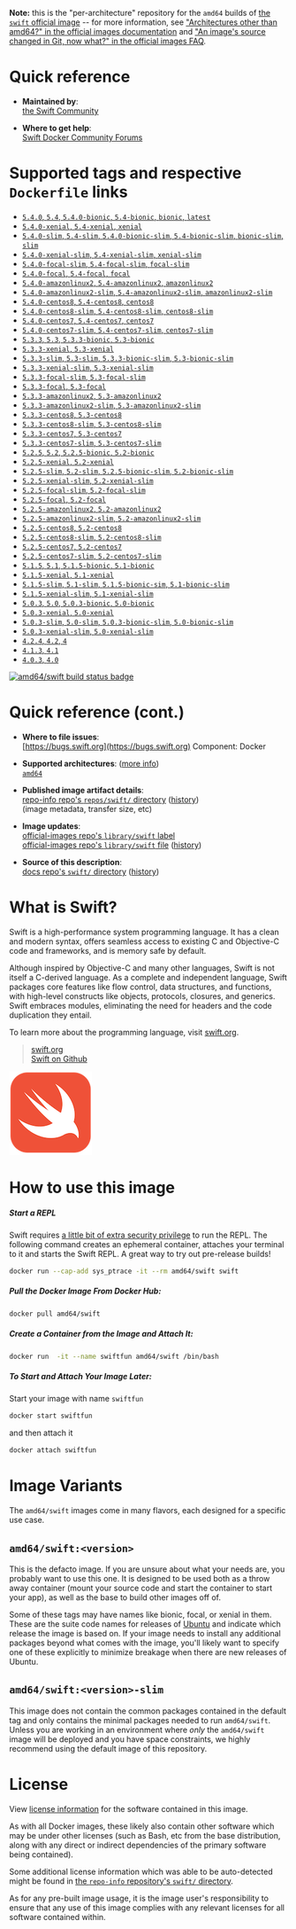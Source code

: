 <!--

********************************************************************************

WARNING:

    DO NOT EDIT "swift/README.md"

    IT IS AUTO-GENERATED

    (from the other files in "swift/" combined with a set of templates)

********************************************************************************

-->

**Note:** this is the "per-architecture" repository for the `amd64` builds of [the `swift` official image](https://hub.docker.com/_/swift) -- for more information, see ["Architectures other than amd64?" in the official images documentation](https://github.com/docker-library/official-images#architectures-other-than-amd64) and ["An image's source changed in Git, now what?" in the official images FAQ](https://github.com/docker-library/faq#an-images-source-changed-in-git-now-what).

# Quick reference

-	**Maintained by**:  
	[the Swift Community](https://github.com/apple/swift-docker)

-	**Where to get help**:  
	[Swift Docker Community Forums](https://forums.swift.org/c/server/docker)

# Supported tags and respective `Dockerfile` links

-	[`5.4.0`, `5.4`, `5.4.0-bionic`, `5.4-bionic`, `bionic`, `latest`](https://github.com/apple/swift-docker/blob/c4907f3fb5801edd077ca021dc360770fa6cb683/5.4/ubuntu/18.04/Dockerfile)
-	[`5.4.0-xenial`, `5.4-xenial`, `xenial`](https://github.com/apple/swift-docker/blob/c4907f3fb5801edd077ca021dc360770fa6cb683/5.4/ubuntu/16.04/Dockerfile)
-	[`5.4.0-slim`, `5.4-slim`, `5.4.0-bionic-slim`, `5.4-bionic-slim`, `bionic-slim`, `slim`](https://github.com/apple/swift-docker/blob/c4907f3fb5801edd077ca021dc360770fa6cb683/5.4/ubuntu/18.04/slim/Dockerfile)
-	[`5.4.0-xenial-slim`, `5.4-xenial-slim`, `xenial-slim`](https://github.com/apple/swift-docker/blob/c4907f3fb5801edd077ca021dc360770fa6cb683/5.4/ubuntu/16.04/slim/Dockerfile)
-	[`5.4.0-focal-slim`, `5.4-focal-slim`, `focal-slim`](https://github.com/apple/swift-docker/blob/c4907f3fb5801edd077ca021dc360770fa6cb683/5.4/ubuntu/20.04/slim/Dockerfile)
-	[`5.4.0-focal`, `5.4-focal`, `focal`](https://github.com/apple/swift-docker/blob/c4907f3fb5801edd077ca021dc360770fa6cb683/5.4/ubuntu/20.04/Dockerfile)
-	[`5.4.0-amazonlinux2`, `5.4-amazonlinux2`, `amazonlinux2`](https://github.com/apple/swift-docker/blob/c4907f3fb5801edd077ca021dc360770fa6cb683/5.4/amazonlinux/2/Dockerfile)
-	[`5.4.0-amazonlinux2-slim`, `5.4-amazonlinux2-slim`, `amazonlinux2-slim`](https://github.com/apple/swift-docker/blob/c4907f3fb5801edd077ca021dc360770fa6cb683/5.4/amazonlinux/2/slim/Dockerfile)
-	[`5.4.0-centos8`, `5.4-centos8`, `centos8`](https://github.com/apple/swift-docker/blob/c4907f3fb5801edd077ca021dc360770fa6cb683/5.4/centos/8/Dockerfile)
-	[`5.4.0-centos8-slim`, `5.4-centos8-slim`, `centos8-slim`](https://github.com/apple/swift-docker/blob/c4907f3fb5801edd077ca021dc360770fa6cb683/5.4/centos/8/slim/Dockerfile)
-	[`5.4.0-centos7`, `5.4-centos7`, `centos7`](https://github.com/apple/swift-docker/blob/c4907f3fb5801edd077ca021dc360770fa6cb683/5.4/centos/7/Dockerfile)
-	[`5.4.0-centos7-slim`, `5.4-centos7-slim`, `centos7-slim`](https://github.com/apple/swift-docker/blob/c4907f3fb5801edd077ca021dc360770fa6cb683/5.4/centos/7/slim/Dockerfile)
-	[`5.3.3`, `5.3`, `5.3.3-bionic`, `5.3-bionic`](https://github.com/apple/swift-docker/blob/78fb43bb44c727704436dd05bd4cc586c1e11aca/5.3/ubuntu/18.04/Dockerfile)
-	[`5.3.3-xenial`, `5.3-xenial`](https://github.com/apple/swift-docker/blob/78fb43bb44c727704436dd05bd4cc586c1e11aca/5.3/ubuntu/16.04/Dockerfile)
-	[`5.3.3-slim`, `5.3-slim`, `5.3.3-bionic-slim`, `5.3-bionic-slim`](https://github.com/apple/swift-docker/blob/78fb43bb44c727704436dd05bd4cc586c1e11aca/5.3/ubuntu/18.04/slim/Dockerfile)
-	[`5.3.3-xenial-slim`, `5.3-xenial-slim`](https://github.com/apple/swift-docker/blob/78fb43bb44c727704436dd05bd4cc586c1e11aca/5.3/ubuntu/16.04/slim/Dockerfile)
-	[`5.3.3-focal-slim`, `5.3-focal-slim`](https://github.com/apple/swift-docker/blob/78fb43bb44c727704436dd05bd4cc586c1e11aca/5.3/ubuntu/20.04/slim/Dockerfile)
-	[`5.3.3-focal`, `5.3-focal`](https://github.com/apple/swift-docker/blob/78fb43bb44c727704436dd05bd4cc586c1e11aca/5.3/ubuntu/20.04/Dockerfile)
-	[`5.3.3-amazonlinux2`, `5.3-amazonlinux2`](https://github.com/apple/swift-docker/blob/78fb43bb44c727704436dd05bd4cc586c1e11aca/5.3/amazonlinux/2/Dockerfile)
-	[`5.3.3-amazonlinux2-slim`, `5.3-amazonlinux2-slim`](https://github.com/apple/swift-docker/blob/78fb43bb44c727704436dd05bd4cc586c1e11aca/5.3/amazonlinux/2/slim/Dockerfile)
-	[`5.3.3-centos8`, `5.3-centos8`](https://github.com/apple/swift-docker/blob/78fb43bb44c727704436dd05bd4cc586c1e11aca/5.3/centos/8/Dockerfile)
-	[`5.3.3-centos8-slim`, `5.3-centos8-slim`](https://github.com/apple/swift-docker/blob/78fb43bb44c727704436dd05bd4cc586c1e11aca/5.3/centos/8/slim/Dockerfile)
-	[`5.3.3-centos7`, `5.3-centos7`](https://github.com/apple/swift-docker/blob/78fb43bb44c727704436dd05bd4cc586c1e11aca/5.3/centos/7/Dockerfile)
-	[`5.3.3-centos7-slim`, `5.3-centos7-slim`](https://github.com/apple/swift-docker/blob/78fb43bb44c727704436dd05bd4cc586c1e11aca/5.3/centos/7/slim/Dockerfile)
-	[`5.2.5`, `5.2`, `5.2.5-bionic`, `5.2-bionic`](https://github.com/apple/swift-docker/blob/d58282b54afb6192de97d9cad973d2d2cc928dd5/5.2/ubuntu/18.04/Dockerfile)
-	[`5.2.5-xenial`, `5.2-xenial`](https://github.com/apple/swift-docker/blob/d58282b54afb6192de97d9cad973d2d2cc928dd5/5.2/ubuntu/16.04/Dockerfile)
-	[`5.2.5-slim`, `5.2-slim`, `5.2.5-bionic-slim`, `5.2-bionic-slim`](https://github.com/apple/swift-docker/blob/d58282b54afb6192de97d9cad973d2d2cc928dd5/5.2/ubuntu/18.04/slim/Dockerfile)
-	[`5.2.5-xenial-slim`, `5.2-xenial-slim`](https://github.com/apple/swift-docker/blob/d58282b54afb6192de97d9cad973d2d2cc928dd5/5.2/ubuntu/16.04/slim/Dockerfile)
-	[`5.2.5-focal-slim`, `5.2-focal-slim`](https://github.com/apple/swift-docker/blob/d58282b54afb6192de97d9cad973d2d2cc928dd5/5.2/ubuntu/20.04/slim/Dockerfile)
-	[`5.2.5-focal`, `5.2-focal`](https://github.com/apple/swift-docker/blob/d58282b54afb6192de97d9cad973d2d2cc928dd5/5.2/ubuntu/20.04/Dockerfile)
-	[`5.2.5-amazonlinux2`, `5.2-amazonlinux2`](https://github.com/apple/swift-docker/blob/d58282b54afb6192de97d9cad973d2d2cc928dd5/5.2/amazonlinux/2/Dockerfile)
-	[`5.2.5-amazonlinux2-slim`, `5.2-amazonlinux2-slim`](https://github.com/apple/swift-docker/blob/d58282b54afb6192de97d9cad973d2d2cc928dd5/5.2/amazonlinux/2/slim/Dockerfile)
-	[`5.2.5-centos8`, `5.2-centos8`](https://github.com/apple/swift-docker/blob/c0daa8c7a96e310e20c4b02bbfaf600f2d92eda9/5.2/centos/8/Dockerfile)
-	[`5.2.5-centos8-slim`, `5.2-centos8-slim`](https://github.com/apple/swift-docker/blob/c0daa8c7a96e310e20c4b02bbfaf600f2d92eda9/5.2/centos/8/slim/Dockerfile)
-	[`5.2.5-centos7`, `5.2-centos7`](https://github.com/apple/swift-docker/blob/d58282b54afb6192de97d9cad973d2d2cc928dd5/5.2/centos/7/Dockerfile)
-	[`5.2.5-centos7-slim`, `5.2-centos7-slim`](https://github.com/apple/swift-docker/blob/d58282b54afb6192de97d9cad973d2d2cc928dd5/5.2/centos/7/slim/Dockerfile)
-	[`5.1.5`, `5.1`, `5.1.5-bionic`, `5.1-bionic`](https://github.com/apple/swift-docker/blob/05538e13a3015675d83e2553cdce5d1d67e17235/5.1/ubuntu/18.04/Dockerfile)
-	[`5.1.5-xenial`, `5.1-xenial`](https://github.com/apple/swift-docker/blob/05538e13a3015675d83e2553cdce5d1d67e17235/5.1/ubuntu/16.04/Dockerfile)
-	[`5.1.5-slim`, `5.1-slim`, `5.1.5-bionic-sim`, `5.1-bionic-slim`](https://github.com/apple/swift-docker/blob/05538e13a3015675d83e2553cdce5d1d67e17235/5.1/ubuntu/18.04/slim/Dockerfile)
-	[`5.1.5-xenial-slim`, `5.1-xenial-slim`](https://github.com/apple/swift-docker/blob/05538e13a3015675d83e2553cdce5d1d67e17235/5.1/ubuntu/16.04/slim/Dockerfile)
-	[`5.0.3`, `5.0`, `5.0.3-bionic`, `5.0-bionic`](https://github.com/apple/swift-docker/blob/78d0a2dde09af579d06e2114a101fd90b01fbfb0/5.0/ubuntu/18.04/Dockerfile)
-	[`5.0.3-xenial`, `5.0-xenial`](https://github.com/apple/swift-docker/blob/78d0a2dde09af579d06e2114a101fd90b01fbfb0/5.0/ubuntu/16.04/Dockerfile)
-	[`5.0.3-slim`, `5.0-slim`, `5.0.3-bionic-slim`, `5.0-bionic-slim`](https://github.com/apple/swift-docker/blob/78d0a2dde09af579d06e2114a101fd90b01fbfb0/5.0/ubuntu/18.04/slim/Dockerfile)
-	[`5.0.3-xenial-slim`, `5.0-xenial-slim`](https://github.com/apple/swift-docker/blob/78d0a2dde09af579d06e2114a101fd90b01fbfb0/5.0/ubuntu/16.04/slim/Dockerfile)
-	[`4.2.4`, `4.2`, `4`](https://github.com/apple/swift-docker/blob/f0a61df2dd9a14dd6988e6017ae58cc63df37f41/4.2/ubuntu/16.04/Dockerfile)
-	[`4.1.3`, `4.1`](https://github.com/apple/swift-docker/blob/34aa283f9b3473ab22b2282f71773781b121af19/4.1/Dockerfile)
-	[`4.0.3`, `4.0`](https://github.com/apple/swift-docker/blob/34aa283f9b3473ab22b2282f71773781b121af19/4.0/Dockerfile)

[![amd64/swift build status badge](https://img.shields.io/jenkins/s/https/doi-janky.infosiftr.net/job/multiarch/job/amd64/job/swift.svg?label=amd64/swift%20%20build%20job)](https://doi-janky.infosiftr.net/job/multiarch/job/amd64/job/swift/)

# Quick reference (cont.)

-	**Where to file issues**:  
	[https://bugs.swift.org](https://bugs.swift.org) Component: Docker

-	**Supported architectures**: ([more info](https://github.com/docker-library/official-images#architectures-other-than-amd64))  
	[`amd64`](https://hub.docker.com/r/amd64/swift/)

-	**Published image artifact details**:  
	[repo-info repo's `repos/swift/` directory](https://github.com/docker-library/repo-info/blob/master/repos/swift) ([history](https://github.com/docker-library/repo-info/commits/master/repos/swift))  
	(image metadata, transfer size, etc)

-	**Image updates**:  
	[official-images repo's `library/swift` label](https://github.com/docker-library/official-images/issues?q=label%3Alibrary%2Fswift)  
	[official-images repo's `library/swift` file](https://github.com/docker-library/official-images/blob/master/library/swift) ([history](https://github.com/docker-library/official-images/commits/master/library/swift))

-	**Source of this description**:  
	[docs repo's `swift/` directory](https://github.com/docker-library/docs/tree/master/swift) ([history](https://github.com/docker-library/docs/commits/master/swift))

# What is Swift?

Swift is a high-performance system programming language. It has a clean and modern syntax, offers seamless access to existing C and Objective-C code and frameworks, and is memory safe by default.

Although inspired by Objective-C and many other languages, Swift is not itself a C-derived language. As a complete and independent language, Swift packages core features like flow control, data structures, and functions, with high-level constructs like objects, protocols, closures, and generics. Swift embraces modules, eliminating the need for headers and the code duplication they entail.

To learn more about the programming language, visit [swift.org](https://swift.org).

> [swift.org](https://swift.org/about/)  
> [Swift on Github](https://github.com/apple/swift)

![logo](https://raw.githubusercontent.com/docker-library/docs/0e2d9afd4e84369a43b810a5cfb5a131cfaac779/swift/logo.png)

# How to use this image

##### Start a REPL

Swift requires [a little bit of extra security privilege](https://github.com/apple/swift-docker/issues/9#issuecomment-272527182) to run the REPL. The following command creates an ephemeral container, attaches your terminal to it and starts the Swift REPL. A great way to try out pre-release builds!

```bash
docker run --cap-add sys_ptrace -it --rm amd64/swift swift
```

##### Pull the Docker Image From Docker Hub:

```bash
docker pull amd64/swift
```

##### Create a Container from the Image and Attach It:

```bash
docker run  -it --name swiftfun amd64/swift /bin/bash
```

##### To Start and Attach Your Image Later:

Start your image with name `swiftfun`

```bash
docker start swiftfun
```

and then attach it

```bash
docker attach swiftfun
```

# Image Variants

The `amd64/swift` images come in many flavors, each designed for a specific use case.

## `amd64/swift:<version>`

This is the defacto image. If you are unsure about what your needs are, you probably want to use this one. It is designed to be used both as a throw away container (mount your source code and start the container to start your app), as well as the base to build other images off of.

Some of these tags may have names like bionic, focal, or xenial in them. These are the suite code names for releases of [Ubuntu](https://wiki.ubuntu.com/Releases) and indicate which release the image is based on. If your image needs to install any additional packages beyond what comes with the image, you'll likely want to specify one of these explicitly to minimize breakage when there are new releases of Ubuntu.

## `amd64/swift:<version>-slim`

This image does not contain the common packages contained in the default tag and only contains the minimal packages needed to run `amd64/swift`. Unless you are working in an environment where *only* the `amd64/swift` image will be deployed and you have space constraints, we highly recommend using the default image of this repository.

# License

View [license information](https://swift.org/LICENSE.txt) for the software contained in this image.

As with all Docker images, these likely also contain other software which may be under other licenses (such as Bash, etc from the base distribution, along with any direct or indirect dependencies of the primary software being contained).

Some additional license information which was able to be auto-detected might be found in [the `repo-info` repository's `swift/` directory](https://github.com/docker-library/repo-info/tree/master/repos/swift).

As for any pre-built image usage, it is the image user's responsibility to ensure that any use of this image complies with any relevant licenses for all software contained within.
